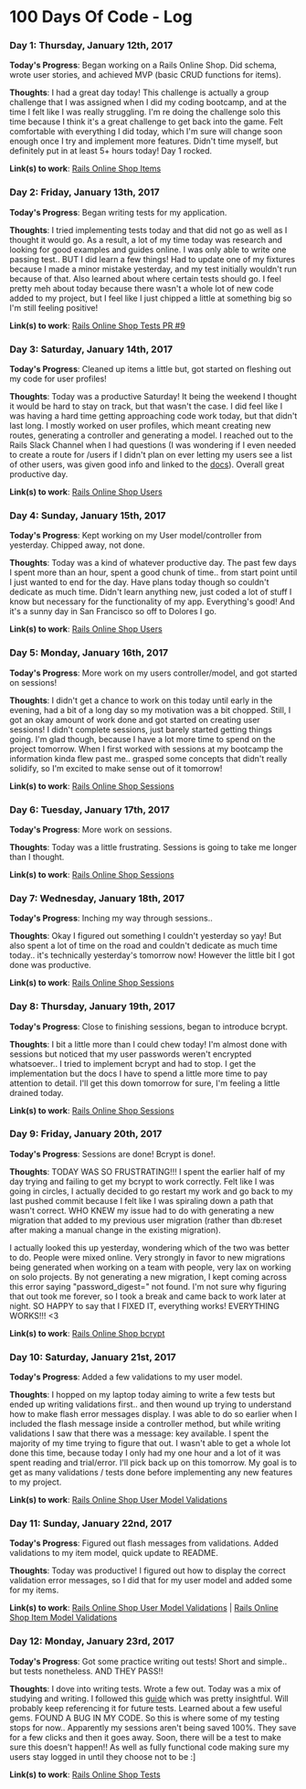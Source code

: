 # 100 Days Of Code - Log

<!-- ### Day 0: February 30, 2016 (Example 1)
##### (delete me or comment me out)

**Today's Progress**: Fixed CSS, worked on canvas functionality for the app.

**Thoughts:** I really struggled with CSS, but, overall, I feel like I am slowly getting better at it. Canvas is still new for me, but I managed to figure out some basic functionality.

**Link to work:** [Calculator App](http://www.example.com) -->

### Day 1: Thursday, January 12th, 2017

**Today's Progress**: Began working on a Rails Online Shop.  Did schema, wrote user stories, and achieved MVP (basic CRUD functions for items).

**Thoughts**: I had a great day today!  This challenge is actually a group challenge that I was assigned when I did my coding bootcamp, and at the time I felt like I was really struggling.  I'm re doing the challenge solo this time because I think it's a great challenge to get back into the game.  Felt comfortable with everything I did today, which I'm sure will change soon enough once I try and implement more features.  Didn't time myself, but definitely put in at least 5+ hours today!  Day 1 rocked.

**Link(s) to work**: [Rails Online Shop Items](https://github.com/benjaminhyw/rails-online-shop/commit/ad39723145a645f0be47be9d2ecf5b3700170cab)

### Day 2: Friday, January 13th, 2017

**Today's Progress**: Began writing tests for my application.

**Thoughts**: I tried implementing tests today and that did not go as well as I thought it would go.  As a result, a lot of my time today was research and looking for good examples and guides online.  I was only able to write one passing test.. BUT I did learn a few things!  Had to update one of my fixtures because I made a minor mistake yesterday, and my test initially wouldn't run because of that.  Also learned about where certain tests should go.  I feel pretty meh about today because there wasn't a whole lot of new code added to my project, but I feel like I just chipped a little at something big so I'm still feeling positive!


**Link(s) to work**: [Rails Online Shop Tests PR #9](https://github.com/benjaminhyw/rails-online-shop/pull/9)

### Day 3: Saturday, January 14th, 2017

**Today's Progress**: Cleaned up items a little but, got started on fleshing out my code for user profiles!

**Thoughts**: Today was a productive Saturday!  It being the weekend I thought it would be hard to stay on track, but that wasn't the case.  I did feel like I was having a hard time getting approaching code work today, but that didn't last long.  I mostly worked on user profiles, which meant creating new routes, generating a controller and generating a model.  I reached out to the Rails Slack Channel when I had questions (I was wondering if I even needed to create a route for /users if I didn't plan on ever letting my users see a list of other users, was given good info and linked to the [docs](http://guides.rubyonrails.org/routing.html)).  Overall great productive day.


**Link(s) to work**: [Rails Online Shop Users](https://github.com/benjaminhyw/rails-online-shop/commit/2685840076763c2f2c19b844e5fc11a7dc81169d)

### Day 4: Sunday, January 15th, 2017

**Today's Progress**: Kept working on my User model/controller from yesterday.  Chipped away, not done.

**Thoughts**: Today was a kind of whatever productive day.  The past few days I spent more than an hour, spent a good chunk of time.. from start point until I just wanted to end for the day.  Have plans today though so couldn't dedicate as much time.  Didn't learn anything new, just coded a lot of stuff I know but necessary for the functionality of my app.  Everything's good!  And it's a sunny day in San Francisco so off to Dolores I go.


**Link(s) to work**: [Rails Online Shop Users](https://github.com/benjaminhyw/rails-online-shop/pull/13)

### Day 5: Monday, January 16th, 2017

**Today's Progress**: More work on my users controller/model, and got started on sessions!

**Thoughts**:  I didn't get a chance to work on this today until early in the evening, had a bit of a long day so my motivation was a bit chopped.  Still, I got an okay amount of work done and got started on creating user sessions!  I didn't complete sessions, just barely started getting things going.  I'm glad though, because I have a lot more time to spend on the project tomorrow.  When I first worked with sessions at my bootcamp the information kinda flew past me.. grasped some concepts that didn't really solidify, so I'm excited to make sense out of it tomorrow!


**Link(s) to work**: [Rails Online Shop Sessions](https://github.com/benjaminhyw/rails-online-shop/pull/15)

### Day 6: Tuesday, January 17th, 2017

**Today's Progress**: More work on sessions.

**Thoughts**:  Today was a little frustrating.  Sessions is going to take me longer than I thought.


**Link(s) to work**: [Rails Online Shop Sessions](https://github.com/benjaminhyw/rails-online-shop/pull/16)

### Day 7: Wednesday, January 18th, 2017

**Today's Progress**: Inching my way through sessions..

**Thoughts**:  Okay I figured out something I couldn't yesterday so yay!  But also spent a lot of time on the road and couldn't dedicate as much time today.. it's technically yesterday's tomorrow now!  However the little bit I got done was productive.


**Link(s) to work**: [Rails Online Shop Sessions](https://github.com/benjaminhyw/rails-online-shop/pull/17)

### Day 8: Thursday, January 19th, 2017

**Today's Progress**: Close to finishing sessions, began to introduce bcrypt.

**Thoughts**:  I bit a little more than I could chew today!  I'm almost done with sessions but noticed that my user passwords weren't encrypted whatsoever.. I tried to implement bcrypt and had to stop.  I get the implementation  but the docs I have to spend a little more time to pay attention to detail.  I'll get this down tomorrow for sure, I'm feeling a little drained today.


**Link(s) to work**: [Rails Online Shop Sessions](https://github.com/benjaminhyw/rails-online-shop/pull/18)

### Day 9: Friday, January 20th, 2017

**Today's Progress**: Sessions are done!  Bcrypt is done!.

**Thoughts**:  TODAY WAS SO FRUSTRATING!!!  I spent the earlier half of my day trying and failing to get my bcrypt to work correctly.  Felt like I was going in circles, I actually decided to go restart my work and go back to my last pushed commit because I felt like I was spiraling down a path that wasn't correct.  WHO KNEW my issue had to do with generating a new migration that added to my previous user migration (rather than db:reset after making a manual change in the existing migration).

I actually looked this up yesterday, wondering which of the two was better to do.  People were mixed online.  Very strongly in favor to new migrations being generated when working on a team with people, very lax on working on solo projects.  By not generating a new migration, I kept coming across this error saying "password_digest=" not found.  I'm not sure why figuring that out took me forever, so I took a break and came back to work later at night.  SO HAPPY to say that I FIXED IT, everything works!  EVERYTHING WORKS!!! <3

 
**Link(s) to work**: [Rails Online Shop bcrypt](https://github.com/benjaminhyw/rails-online-shop/pull/19)

### Day 10: Saturday, January 21st, 2017

**Today's Progress**: Added a few validations to my user model.

**Thoughts**:  I hopped on my laptop today aiming to write a few tests but ended up writing validations first.. and then wound up trying to understand how to make flash error messages display.  I was able to do so earlier when I included the flash message inside a controller method, but while writing validations I saw that there was a message: key available.  I spent the majority of my time trying to figure that out.  I wasn't able to get a whole lot done this time, because today I only had my one hour and a lot of it was spent reading and trial/error.  I'll pick back up on this tomorrow.  My goal is to get as many validations / tests done before implementing any new features to my project.


**Link(s) to work**: [Rails Online Shop User Model Validations](https://github.com/benjaminhyw/rails-online-shop/pull/20)

### Day 11: Sunday, January 22nd, 2017

**Today's Progress**: Figured out flash messages from validations.  Added validations to my item model, quick update to README.

**Thoughts**:  Today was productive!  I figured out how to display the correct validation error messages, so I did that for my user model and added some for my items.


**Link(s) to work**: [Rails Online Shop User Model Validations](https://github.com/benjaminhyw/rails-online-shop/pull/21) | [Rails Online Shop Item Model Validations](https://github.com/benjaminhyw/rails-online-shop/pull/25)

### Day 12: Monday, January 23rd, 2017

**Today's Progress**: Got some practice writing out tests!  Short and simple.. but tests nonetheless.  AND THEY PASS!!

**Thoughts**:  I dove into writing tests.  Wrote a few out.  Today was a mix of studying and writing.  I followed this [guide](https://www.railstutorial.org/book/static_pages) which was pretty insightful.  Will probably keep referencing it for future tests.  Learned about a few useful gems.  FOUND A BUG IN MY CODE.  So this is where some of my testing stops for now.. Apparently my sessions aren't being saved 100%.  They save for a few clicks and then it goes away.  Soon, there will be a test to make sure this doesn't happen!!  As well as fully functional code making sure my users stay logged in until they choose not to be :]


**Link(s) to work**: [Rails Online Shop Tests](https://github.com/benjaminhyw/rails-online-shop/pull/27)